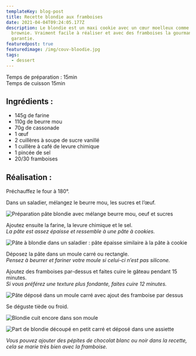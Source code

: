 ```yaml
---
templateKey: blog-post
title: Recette blondie aux framboises
date: 2021-04-04T09:24:05.177Z
description: Le blondie est un maxi cookie avec un cœur moelleux comme le
  brownie. Vraiment facile à réaliser et avec des framboises la gourmandise est
  garantie.
featuredpost: true
featuredimage: /img/couv-bloodie.jpg
tags:
  - dessert
---
```

Temps de préparation : 15min\
Temps de cuisson 15min

## Ingrédients :

* 145g de farine
* 110g de beurre mou
* 70g de cassonade
* 1 œuf
* 2 cuillères à soupe de sucre vanillé
* 1 cuillère à café de levure chimique
* 1 pincée de sel
* 20/30 framboises

## Réalisation :

Préchauffez le four à 180°.

Dans un saladier, mélangez le beurre mou, les sucres et l’œuf.

![Préparation pâte blondie avec mélange beurre mou, oeuf et sucres ](/img/prepa-bloodir.jpg "Préparation pâte blondie")

Ajoutez ensuite la farine, la levure chimique et le sel.\
*La pâte est assez épaisse et ressemble à une pâte à cookies.*

![Pâte à blondie dans un saladier : pâte épaisse similaire à la pâte à cookie](/img/pate-a-bloodie.jpg "Pâte à blondie ")

Déposez la pâte dans un moule carré ou rectangle.\
*Pensez à beurrer et fariner votre moule si celui-ci n’est pas silicone.*

Ajoutez des framboises par-dessus et faites cuire le gâteau pendant 15 minutes.\
*Si vous préférez une texture plus fondante, faites cuire 12 minutes.*

![Pâte déposé dans un moule carré avec ajout des framboise par dessus ](/img/bloodie-avant-cuisson.jpg "Gâteau avant cuisson ")

Se déguste tiède ou froid.

![Blondie cuit encore dans son moule](/img/bloodie-cuit.jpg "Blondie cuit ")

![Part de blondie découpé en petit carré et déposé dans une assiette ](/img/assiette-bloodie.jpg "Blondie")

*Vous pouvez ajouter des pépites de chocolat blanc ou noir dans la recette, cela se marie très bien avec la framboise.*